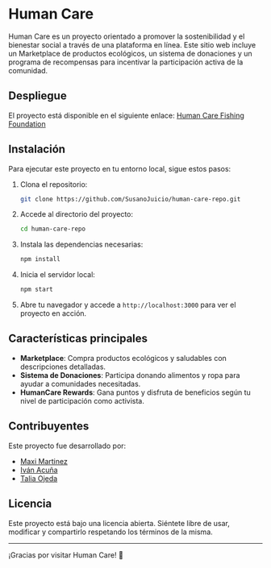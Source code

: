 # Human Care

Human Care es un proyecto orientado a promover la sostenibilidad y el bienestar social a través de una plataforma en línea. Este sitio web incluye un Marketplace de productos ecológicos, un sistema de donaciones y un programa de recompensas para incentivar la participación activa de la comunidad.

## Despliegue

El proyecto está disponible en el siguiente enlace:
[Human Care Fishing Foundation](https://humancarefishingfoundation.vercel.app/)

## Instalación

Para ejecutar este proyecto en tu entorno local, sigue estos pasos:

1. Clona el repositorio:
   ```bash
   git clone https://github.com/SusanoJuicio/human-care-repo.git
   ```

2. Accede al directorio del proyecto:
   ```bash
   cd human-care-repo
   ```

3. Instala las dependencias necesarias:
   ```bash
   npm install
   ```

4. Inicia el servidor local:
   ```bash
   npm start
   ```

5. Abre tu navegador y accede a `http://localhost:3000` para ver el proyecto en acción.

## Características principales

- **Marketplace**: Compra productos ecológicos y saludables con descripciones detalladas.
- **Sistema de Donaciones**: Participa donando alimentos y ropa para ayudar a comunidades necesitadas.
- **HumanCare Rewards**: Gana puntos y disfruta de beneficios según tu nivel de participación como activista.

## Contribuyentes

Este proyecto fue desarrollado por:

- [Maxi Martinez](https://github.com/maxiluma18)
- [Iván Acuña](https://github.com/SusanoJuicio)
- [Talia Ojeda](https://github.com/TaliaIvonneOjeda1)

## Licencia

Este proyecto está bajo una licencia abierta. Siéntete libre de usar, modificar y compartirlo respetando los términos de la misma.

---

¡Gracias por visitar Human Care! 💚
